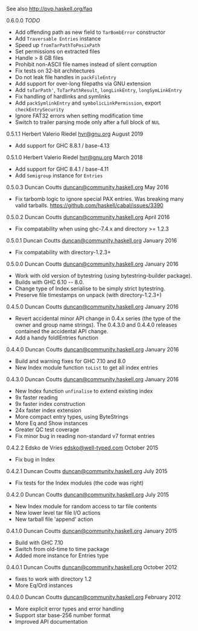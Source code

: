 See also http://pvp.haskell.org/faq

0.6.0.0 *TODO*

  * Add offending path as new field to `TarBombError` constructor
  * Add `Traversable Entries` instance
  * Speed up `fromTarPathToPosixPath`
  * Set permissions on extracted files
  * Handle > 8 GB files
  * Prohibit non-ASCII file names instead of silent corruption
  * Fix tests on 32-bit architectures
  * Do not leak file handles in `packFileEntry`
  * Add support for over-long filepaths via GNU extension
  * Add `toTarPath'`, `ToTarPathResult`, `longLinkEntry`, `longSymLinkEntry`
  * Fix handling of hardlinks and symlinks
  * Add `packSymlinkEntry` and `symbolicLinkPermission`, export `checkEntrySecurity`
  * Ignore FAT32 errors when setting modification time
  * Switch to trailer parsing mode only after a full block of `NUL`

0.5.1.1 Herbert Valerio Riedel <hvr@gnu.org> August 2019

  * Add support for GHC 8.8.1 / base-4.13

0.5.1.0 Herbert Valerio Riedel <hvr@gnu.org> March 2018

  * Add support for GHC 8.4.1 / base-4.11
  * Add `Semigroup` instance for `Entries`

0.5.0.3 Duncan Coutts <duncan@community.haskell.org> May 2016

  * Fix tarbomb logic to ignore special PAX entries. Was breaking many
    valid tarballs. https://github.com/haskell/cabal/issues/3390

0.5.0.2 Duncan Coutts <duncan@community.haskell.org> April 2016

  * Fix compatability when using ghc-7.4.x and directory >= 1.2.3

0.5.0.1 Duncan Coutts <duncan@community.haskell.org> January 2016

  * Fix compatability with directory-1.2.3+

0.5.0.0 Duncan Coutts <duncan@community.haskell.org> January 2016

  * Work with old version of bytestring (using bytestring-builder package).
  * Builds with GHC 6.10 -- 8.0.
  * Change type of Index.serialise to be simply strict bytestring.
  * Preserve file timestamps on unpack (with directory-1.2.3+)

0.4.5.0 Duncan Coutts <duncan@community.haskell.org> January 2016

  * Revert accidental minor API change in 0.4.x series (the type of the
    owner and group name strings). The 0.4.3.0 and 0.4.4.0 releases
    contained the accidental API change.
  * Add a handy foldlEntries function

0.4.4.0 Duncan Coutts <duncan@community.haskell.org> January 2016

  * Build and warning fixes for GHC 7.10 and 8.0
  * New Index module function `toList` to get all index entries

0.4.3.0 Duncan Coutts <duncan@community.haskell.org> January 2016

  * New Index function `unfinalise` to extend existing index
  * 9x  faster reading
  * 9x  faster index construction
  * 24x faster index extension
  * More compact entry types, using ByteStrings
  * More Eq and Show instances
  * Greater QC test coverage
  * Fix minor bug in reading non-standard v7 format entries

0.4.2.2 Edsko de Vries <edsko@well-typed.com> October 2015

  * Fix bug in Index

0.4.2.1 Duncan Coutts <duncan@community.haskell.org> July 2015

  * Fix tests for the Index modules (the code was right)

0.4.2.0 Duncan Coutts <duncan@community.haskell.org> July 2015

  * New Index module for random access to tar file contents
  * New lower level tar file I/O actions
  * New tarball file 'append' action

0.4.1.0 Duncan Coutts <duncan@community.haskell.org> January 2015

  * Build with GHC 7.10
  * Switch from old-time to time package
  * Added more instance for Entries type

0.4.0.1 Duncan Coutts <duncan@community.haskell.org> October 2012

  * fixes to work with directory 1.2
  * More Eq/Ord instances

0.4.0.0 Duncan Coutts <duncan@community.haskell.org> February 2012

  * More explicit error types and error handling
  * Support star base-256 number format
  * Improved API documentation
